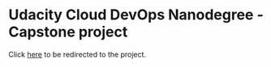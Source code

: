 # Udacity Cloud DevOps Nanodegree - Capstone project

Click [here](https://github.com/aishjayashankar/Udacity-Cloud-DevOps-Nanodegree-Capstone) to be redirected to the project.
